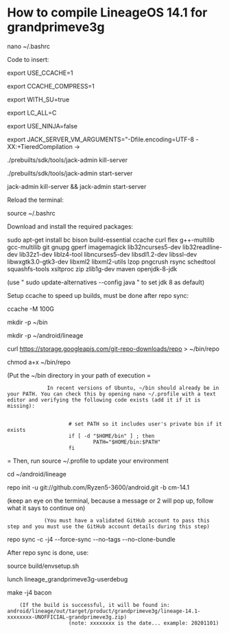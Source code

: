 How to compile LineageOS 14.1 for grandprimeve3g
================================================

nano ~/.bashrc

Code to insert:

export USE_CCACHE=1

export CCACHE_COMPRESS=1

export WITH_SU=true

export LC_ALL=C

export USE_NINJA=false

export JACK_SERVER_VM_ARGUMENTS="-Dfile.encoding=UTF-8 -XX:+TieredCompilation ->

./prebuilts/sdk/tools/jack-admin kill-server

./prebuilts/sdk/tools/jack-admin start-server

jack-admin kill-server && jack-admin start-server


Reload the terminal:

source ~/.bashrc 


Download and install the required packages:

sudo apt-get install bc bison build-essential ccache curl flex g++-multilib gcc-multilib git gnupg gperf imagemagick lib32ncurses5-dev lib32readline-dev lib32z1-dev liblz4-tool libncurses5-dev libsdl1.2-dev libssl-dev libwxgtk3.0-gtk3-dev libxml2 libxml2-utils lzop pngcrush rsync schedtool squashfs-tools xsltproc zip zlib1g-dev maven openjdk-8-jdk

(use   " sudo update-alternatives --config java "   to set jdk 8 as default)


Setup ccache to speed up builds, must be done after repo sync:

ccache -M 100G


mkdir -p ~/bin

mkdir -p ~/android/lineage

curl https://storage.googleapis.com/git-repo-downloads/repo > ~/bin/repo

chmod a+x ~/bin/repo

(Put the ~/bin directory in your path of execution
					=
					
				 In recent versions of Ubuntu, ~/bin should already be in your PATH. You can check this by opening nano ~/.profile with a text editor and verifying the following code exists (add it if it is missing): 
				 

						# set PATH so it includes user's private bin if it exists
						if [ -d "$HOME/bin" ] ; then
    						    PATH="$HOME/bin:$PATH"
						fi

=
					Then, run source ~/.profile to update your environment
                    
                    
cd ~/android/lineage                  

repo init -u git://github.com/Ryzen5-3600/android.git -b cm-14.1

(keep an eye on the terminal, because a message or 2 will pop up, follow what it says to continue on)

				(You must have a validated GitHub account to pass this step and you must use the GitHub account details during this step)

repo sync -c -j4 --force-sync --no-tags --no-clone-bundle



After repo sync is done, use:

source build/envsetup.sh

lunch lineage_grandprimeve3g-userdebug

make -j4 bacon


		(If the build is successful, it will be found in: android/lineage/out/target/product/grandprimeve3g/lineage-14.1-xxxxxxxx-UNOFFICIAL-grandprimeve3g.zip)
						(note: xxxxxxxx is the date... example: 20201101)
